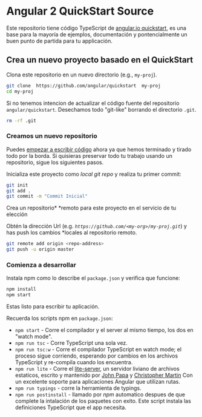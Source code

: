 # Angular 2 QuickStart Source

Este repositorio tiene código TypeScript de [angular.io quickstart](https://angular.io/docs/ts/latest/quickstart.html),
es una base para la mayoría de ejemplos, documentación y pontencialmente un buen punto de partida para tu applicación.

## Crea un nuevo proyecto basado en el QuickStart

Clona este repositorio en un nuevo directorio (e.g., `my-proj`).
```bash
git clone  https://github.com/angular/quickstart  my-proj
cd my-proj
```

Si no tenemos intencion de actualizar el código fuente del repositorio `angular/quickstart`.
Desechamos todo "git-like" borrando el directorio `.git`.
```bash
rm -rf .git
```

### Creamos un nuevo repositorio
Puedes [empezar a escribir código](#comienza-a-desarrollar) ahora ya que hemos terminado y tirado todo por la borda.
Si quisieras preservar todo tu trabajo usando un repositorio, sigue los siguientes pasos.

Inicializa este proyecto como *local git repo* y realiza tu primer commit:
```bash
git init
git add .
git commit -m "Commit Inicial"
```

Crea un repositorio* *remoto para este proyecto en el servicio de tu elección

Obtén la dirección Url (e.g. *`https://github.com/<my-org>/my-proj.git`*) y has push los cambios *locales al repositorio remoto.
```bash
git remote add origin <repo-address>
git push -u origin master
```
### Comienza a desarrollar

Instala npm como lo describe el `package.json` y verifica que funcione:

```bash
npm install
npm start
```
Estas listo para escribir tu aplicación.

Recuerda los scripts npm en `package.json`:

* `npm start` - Corre el compilador y el server al mismo tiempo, los dos en "watch mode".
* `npm run tsc` - Corre TypeScript una sola vez.
* `npm run tsc:w` - Corre el compilador TypeScript en watch mode; el proceso sigue corriendo, esperando por cambios en los archivos TypeScript y re-compila cuando los encuentra.  
* `npm run lite` - Corre el [lite-server](https://www.npmjs.com/package/lite-server), un servidor liviano de archivos estaticos, escrito y mantenido por
[John Papa](https://github.com/johnpapa) y [Christopher Martin](https://github.com/cgmartin)
Con un excelente soporte para aplicaciones Angular que utilizan rutas.
* `npm run typings` - corre la herramienta de typings.
* `npm run postinstall` - llamado por *npm* automatico despues de que complete la intalación de los paquetes con exito. Este script instala las definiciones TypeScript que el app necesita.

